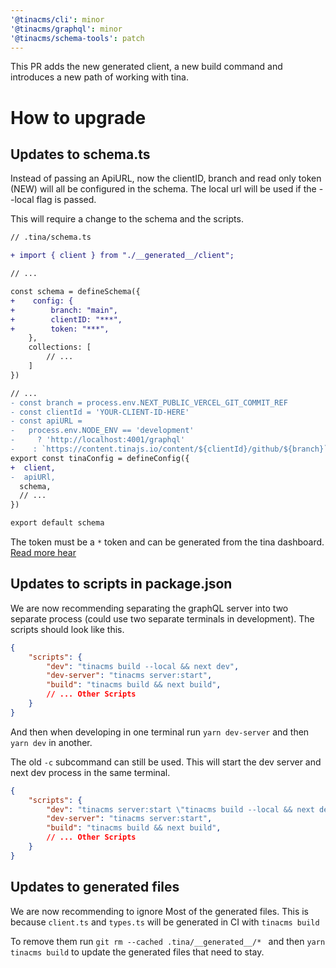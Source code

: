 ```yaml
---
'@tinacms/cli': minor
'@tinacms/graphql': minor
'@tinacms/schema-tools': patch
---
```


This PR adds the new generated client, a new build command and introduces a new path of working with tina. 


# How to upgrade


## Updates to schema.ts

Instead of passing an ApiURL, now the clientID, branch and read only token (NEW) will all be configured in the schema. The local url will be used if the --local flag is passed.

This will require a change to the schema and the scripts.

```diff 
// .tina/schema.ts

+ import { client } from "./__generated__/client";

// ... 

const schema = defineSchema({
+    config: {
+        branch: "main",
+        clientID: "***",
+        token: "***",
    },
    collections: [
        // ...
    ]
})

// ...
- const branch = process.env.NEXT_PUBLIC_VERCEL_GIT_COMMIT_REF
- const clientId = 'YOUR-CLIENT-ID-HERE'
- const apiURL =
-   process.env.NODE_ENV == 'development'
-     ? 'http://localhost:4001/graphql'
-    : `https://content.tinajs.io/content/${clientId}/github/${branch}`
export const tinaConfig = defineConfig({
+  client,
-  apiURl,
  schema,
  // ...
})

export default schema
```

The token must be a `*` token and can be generated from the tina dashboard. [Read more hear](https://tina.io/docs/graphql/read-only-tokens/)


## Updates to scripts in package.json

We are now recommending separating the graphQL server into two separate process (could use two separate terminals in development). The scripts should look like this.

```json
{
    "scripts": { 
        "dev": "tinacms build --local && next dev",
        "dev-server": "tinacms server:start",
        "build": "tinacms build && next build", 
        // ... Other Scripts 
    }
}
```
And then when developing in one terminal run `yarn dev-server` and then `yarn dev` in another.

The old `-c` subcommand can still be used. This will start the dev server and next dev process in the same terminal.


```json
{
    "scripts": { 
        "dev": "tinacms server:start \"tinacms build --local && next dev\"",
        "dev-server": "tinacms server:start",
        "build": "tinacms build && next build", 
        // ... Other Scripts 
    }
}
```

## Updates to generated files

We are now recommending to ignore Most of the generated files. This is because `client.ts` and `types.ts` will be generated in CI with `tinacms build`

To remove them run `git rm --cached .tina/__generated__/* ` and then `yarn tinacms build` to update the generated files that need to stay. 





